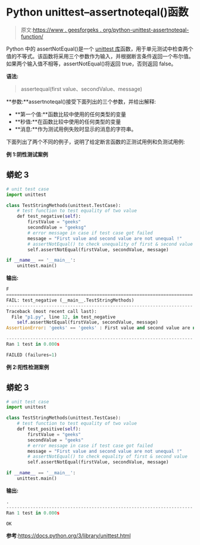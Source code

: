 # Python unittest–assertnoteqal()函数

> 原文:[https://www . geesforgeks . org/python-unittest-assertnoteqal-function/](https://www.geeksforgeeks.org/python-unittest-assertnotequal-function/)

Python 中的 assertNotEqual()是一个 [unittest 库](https://www.geeksforgeeks.org/unit-testing-python-unittest/)函数，用于单元测试中检查两个值的不等式。该函数将采用三个参数作为输入，并根据断言条件返回一个布尔值。如果两个输入值不相等，assertNotEqual()将返回 true，否则返回 false。

**语法:**

> assertequal(first value、secondValue、message)

**参数:**assertnoteqal()接受下面列出的三个参数，并给出解释:

*   **第一个值:**函数比较中使用的任何类型的变量
*   **秒值:**在函数比较中使用的任何类型的变量
*   **消息:**作为测试用例失败时显示的消息的字符串。

下面列出了两个不同的例子，说明了给定断言函数的正测试用例和负测试用例:

**例 1:阴性测试案例**

## 蟒蛇 3

```py
# unit test case
import unittest

class TestStringMethods(unittest.TestCase):
    # test function to test equality of two value
    def test_negative(self):
        firstValue = "geeks"
        secondValue = "geeksg"
        # error message in case if test case got failed
        message = "First value and second value are not unequal !"
        # assertNotEqual() to check unequality of first & second value
        self.assertNotEqual(firstValue, secondValue, message)

if __name__ == '__main__':
    unittest.main()
```

**输出:**

```py
F
======================================================================
FAIL: test_negative (__main__.TestStringMethods)
----------------------------------------------------------------------
Traceback (most recent call last):
  File "p1.py", line 12, in test_negative
    self.assertNotEqual(firstValue, secondValue, message)
AssertionError: 'geeks' == 'geeks' : First value and second value are not unequal!

----------------------------------------------------------------------
Ran 1 test in 0.000s

FAILED (failures=1)

```

**例 2:阳性检测案例**

## 蟒蛇 3

```py
# unit test case
import unittest

class TestStringMethods(unittest.TestCase):
    # test function to test equality of two value
    def test_positive(self):
        firstValue = "geeks"
        secondValue = "geeks"
        # error message in case if test case got failed
        message = "First value and second value are not unequal !"
        # assertNotEqual() to check equality of first & second value
        self.assertNotEqual(firstValue, secondValue, message)

if __name__ == '__main__':
    unittest.main()
```

**输出:**

```py
.
----------------------------------------------------------------------
Ran 1 test in 0.000s

OK

```

**参考**:https://docs.python.org/3/library/unittest.html
